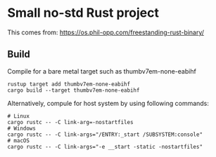 # Small no-std Rust project

This comes from:
https://os.phil-opp.com/freestanding-rust-binary/

## Build

Compile for a bare metal target such as thumbv7em-none-eabihf
```
rustup target add thumbv7em-none-eabihf
cargo build --target thumbv7em-none-eabihf
```

Alternatively, compule for host system by using following commands:
```
# Linux
cargo rustc -- -C link-arg=-nostartfiles
# Windows
cargo rustc -- -C link-args="/ENTRY:_start /SUBSYSTEM:console"
# macOS
cargo rustc -- -C link-args="-e __start -static -nostartfiles"
```